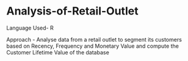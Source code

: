 # Analysis-of-Retail-Outlet

Language Used- R

Approach - Analyse data from a retail outlet to segment its customers based on Recency, Frequency and Monetary Value and compute the Customer Lifetime Value of the database
